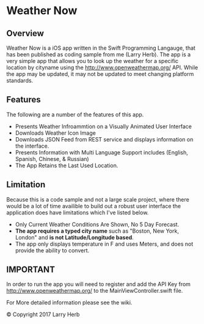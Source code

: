 # Weather Now

## Overview
Weather Now is a iOS app written in the Swift Programming Langauge, that has been published as coding sample from me (Larry Herb). The app is a very simple app that allows you to look up the weather for a specific location by cityname using the http://www.openweathermap.org/ API. While the app may be updated, it may not be updated to meet changing platform standards.

## Features
The following are a number of the features of this app.
* Presents Weather Infroammtion on a Visually Animated User Interface
* Downloads Weather Icon Image
* Downloads JSON Feed from REST service and displays information on the interface.
* Presents Information with Multi Language Support includes (English, Spanish, Chinese, & Russian) 
* The App Retains the Last Used Location.

## Limitation
Because this is a code sample and not a large scale project, where there would be a lot of time availible to build out a robust user interface the application does have limitations which I've listed below.
* Only Current Weather Conditions Are Shown, No 5 Day Forecast.
* **The app requires a typed city name** such as "Boston, New York, London" and **is not Latitude/Longitude based**. 
* The app only displays temperature in F and uses Meters, and does not provide the ability to convert.

## IMPORTANT
In order to run the app you will need to register and add the API Key from http://www.openweathermap.org/ to the MainViewController.swift file.

For More detailed information please see the wiki.

© Copyright 2017 Larry Herb
